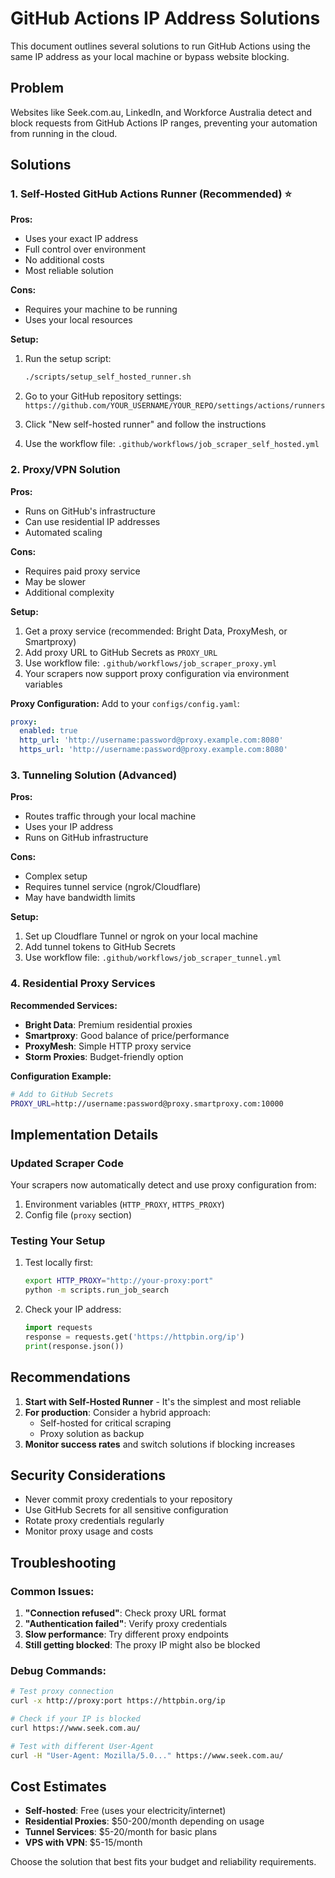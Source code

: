 # GitHub Actions IP Address Solutions

This document outlines several solutions to run GitHub Actions using the same IP address as your local machine or bypass website blocking.

## Problem

Websites like Seek.com.au, LinkedIn, and Workforce Australia detect and block requests from GitHub Actions IP ranges, preventing your automation from running in the cloud.

## Solutions

### 1. Self-Hosted GitHub Actions Runner (Recommended) ⭐

**Pros:**

- Uses your exact IP address
- Full control over environment
- No additional costs
- Most reliable solution

**Cons:**

- Requires your machine to be running
- Uses your local resources

**Setup:**

1. Run the setup script:

   ```bash
   ./scripts/setup_self_hosted_runner.sh
   ```

2. Go to your GitHub repository settings:
   `https://github.com/YOUR_USERNAME/YOUR_REPO/settings/actions/runners`

3. Click "New self-hosted runner" and follow the instructions

4. Use the workflow file: `.github/workflows/job_scraper_self_hosted.yml`

### 2. Proxy/VPN Solution

**Pros:**

- Runs on GitHub's infrastructure
- Can use residential IP addresses
- Automated scaling

**Cons:**

- Requires paid proxy service
- May be slower
- Additional complexity

**Setup:**

1. Get a proxy service (recommended: Bright Data, ProxyMesh, or Smartproxy)
2. Add proxy URL to GitHub Secrets as `PROXY_URL`
3. Use workflow file: `.github/workflows/job_scraper_proxy.yml`
4. Your scrapers now support proxy configuration via environment variables

**Proxy Configuration:**
Add to your `configs/config.yaml`:

```yaml
proxy:
  enabled: true
  http_url: 'http://username:password@proxy.example.com:8080'
  https_url: 'http://username:password@proxy.example.com:8080'
```

### 3. Tunneling Solution (Advanced)

**Pros:**

- Routes traffic through your local machine
- Uses your IP address
- Runs on GitHub infrastructure

**Cons:**

- Complex setup
- Requires tunnel service (ngrok/Cloudflare)
- May have bandwidth limits

**Setup:**

1. Set up Cloudflare Tunnel or ngrok on your local machine
2. Add tunnel tokens to GitHub Secrets
3. Use workflow file: `.github/workflows/job_scraper_tunnel.yml`

### 4. Residential Proxy Services

**Recommended Services:**

- **Bright Data**: Premium residential proxies
- **Smartproxy**: Good balance of price/performance
- **ProxyMesh**: Simple HTTP proxy service
- **Storm Proxies**: Budget-friendly option

**Configuration Example:**

```bash
# Add to GitHub Secrets
PROXY_URL=http://username:password@proxy.smartproxy.com:10000
```

## Implementation Details

### Updated Scraper Code

Your scrapers now automatically detect and use proxy configuration from:

1. Environment variables (`HTTP_PROXY`, `HTTPS_PROXY`)
2. Config file (`proxy` section)

### Testing Your Setup

1. Test locally first:

   ```bash
   export HTTP_PROXY="http://your-proxy:port"
   python -m scripts.run_job_search
   ```

2. Check your IP address:
   ```python
   import requests
   response = requests.get('https://httpbin.org/ip')
   print(response.json())
   ```

## Recommendations

1. **Start with Self-Hosted Runner** - It's the simplest and most reliable
2. **For production**: Consider a hybrid approach:
   - Self-hosted for critical scraping
   - Proxy solution as backup
3. **Monitor success rates** and switch solutions if blocking increases

## Security Considerations

- Never commit proxy credentials to your repository
- Use GitHub Secrets for all sensitive configuration
- Rotate proxy credentials regularly
- Monitor proxy usage and costs

## Troubleshooting

### Common Issues:

1. **"Connection refused"**: Check proxy URL format
2. **"Authentication failed"**: Verify proxy credentials
3. **Slow performance**: Try different proxy endpoints
4. **Still getting blocked**: The proxy IP might also be blocked

### Debug Commands:

```bash
# Test proxy connection
curl -x http://proxy:port https://httpbin.org/ip

# Check if your IP is blocked
curl https://www.seek.com.au/

# Test with different User-Agent
curl -H "User-Agent: Mozilla/5.0..." https://www.seek.com.au/
```

## Cost Estimates

- **Self-hosted**: Free (uses your electricity/internet)
- **Residential Proxies**: $50-200/month depending on usage
- **Tunnel Services**: $5-20/month for basic plans
- **VPS with VPN**: $5-15/month

Choose the solution that best fits your budget and reliability requirements.
